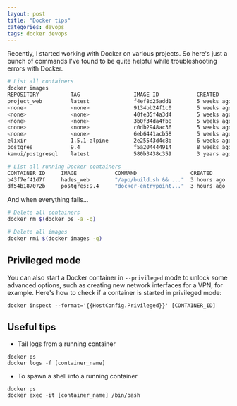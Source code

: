 ```yaml
---
layout: post
title: "Docker tips"
categories: devops
tags: docker devops
---
```


Recently, I started working with Docker on various projects.
So here's just a bunch of commands I've found to be quite helpful while troubleshooting errors with Docker.

```bash
# List all containers
docker images
REPOSITORY          TAG                 IMAGE ID            CREATED             SIZE
project_web         latest              f4ef8d25add1        5 weeks ago         414MB
<none>              <none>              9134bb24f1c0        5 weeks ago         414MB
<none>              <none>              40fe35f4a3d4        5 weeks ago         413MB
<none>              <none>              3b0f34da4fb8        5 weeks ago         415MB
<none>              <none>              c0db2948ac36        5 weeks ago         341MB
<none>              <none>              6eb6441acb58        5 weeks ago         349MB
elixir              1.5.1-alpine        2e25543d4c8b        6 weeks ago         80.6MB
postgres            9.4                 f5a204444914        8 weeks ago         263MB
kamui/postgresql    latest              580b3438c359        3 years ago         387MB

# List all running Docker containers
CONTAINER ID     IMAGE            COMMAND                 CREATED          STATUS           PORTS                    NAMES
b43f7ef41d7f     hades_web        "/app/build.sh && ..."  3 hours ago      Up 3 hours       0.0.0.0:9999->4000/tcp   project_web_1
df54b187072b     postgres:9.4     "docker-entrypoint..."  3 hours ago      Up 3 hours       0.0.0.0:9998->5432/tcp   db

```

And when everything fails...

```bash
# Delete all containers
docker rm $(docker ps -a -q)

# Delete all images
docker rmi $(docker images -q)
```
## Privileged mode

You can also start a Docker container in `--privileged` mode to unlock some advanced options, such as creating new network interfaces for a VPN, for example. Here's how to check if a container is started in privileged mode:

```
docker inspect --format='{{HostConfig.Privileged}}' [CONTAINER_ID]
```

## Useful tips

* Tail logs from a running container

```
docker ps
docker logs -f [container_name]
```

 * To spawn a shell into a running container

```
docker ps
docker exec -it [container_name] /bin/bash
```
